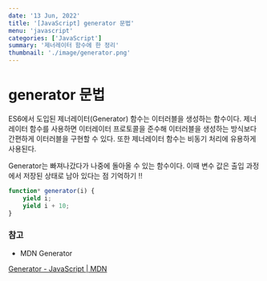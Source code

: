 ```yaml
---
date: '13 Jun, 2022'
title: '[JavaScript] generator 문법'
menu: 'javascript'
categories: ['JavaScript']
summary: '제너레이터 함수에 한 정리'
thumbnail: './image/generator.png'
---
```

# generator 문법
ES6에서 도입된 제너레이터(Generator) 함수는 이터러블을 생성하는 함수이다. 제너레이터 함수를 사용하면 이터레이터 프로토콜을 준수해 이터러블을 생성하는 방식보다 간편하게 이터러블을 구현할 수 있다. 또한 제너레이터 함수는 비동기 처리에 유용하게 사용된다.

Generator는 빠져나갔다가 나중에 돌아올 수 있는 함수이다. 이때 변수 값은 출입 과정에서 저장된 상태로 남아 있다는 점 기억하기 !!

```jsx
function* generator(i) {
	yield i;
	yield i + 10;
}
```

### 참고

- MDN Generator

[Generator - JavaScript | MDN](https://developer.mozilla.org/ko/docs/Web/JavaScript/Reference/Global_Objects/Generator)